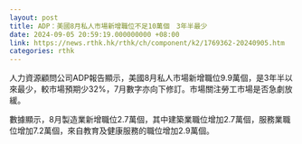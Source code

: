 ```yaml
---
layout: post
title: ADP：美國8月私人市場新增職位不足10萬個　3年半最少
date: 2024-09-05 20:59:19.000000000 +08:00
link: https://news.rthk.hk/rthk/ch/component/k2/1769362-20240905.htm
categories: rthk
---
```


人力資源顧問公司ADP報告顯示，美國8月私人市場新增職位9.9萬個，是3年半以來最少，較市場預期少32%，7月數字亦向下修訂。市場關注勞工市場是否急劇放緩。

數據顯示，8月製造業新增職位2.7萬個，其中建築業職位增加2.7萬個，服務業職位增加7.2萬個，來自教育及健康服務的職位增加2.9萬個。
